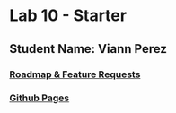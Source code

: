 # Lab 10 - Starter

## Student Name: Viann Perez
### [Roadmap & Feature Requests](https://cse110-lab10-yuimoz.canny.io/)
### [Github Pages](https://yuimoz.github.io/Lab10_Starter/)